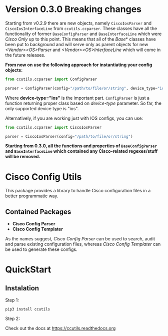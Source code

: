 # Version 0.3.0 Breaking changes
Starting from v0.2.9 there are new objects, namely `CiscoIosParser` and `CiscoIosInterfaceLine` from `ccutils.ccparser`.
 These classes have all the functionality of former `BaseConfigParser` and `BaseInterfaceLine` which were *Cisco Only* up to this point.
 This means that all of the *Base** classes have been put to background and will serve only as parent objects for new 
 *\<Vendor>\<OS>Parser* and *\<Vendor>\<OS>InterfaceLine* which will come in the future releases.
 
 **From now on use the following approach for instantiating your config objects:**
 ```python
from ccutils.ccparser import ConfigParser

parser = ConfigParser(config="/path/to/file/or/string", device_type="ios")
```
Where **device-type="ios"** is the important part. `ConfigParser` is just a function returning proper class based on *device-type* parameter.
So far, the only supported device type is "ios".

Alternatively, if you are working just with IOS configs, you can use:
```python
from ccutils.ccparser import CiscoIosParser

parser = CiscoIosParser(config="/path/to/file/or/string")
```

**Starting from 0.3.0, all the functions and properties of `BaseConfigParser` and `BaseInterfaceLine` which contained 
any Cisco-related regexes/stuff will be removed.**

# Cisco Config Utils

This package provides a library to handle Cisco configuration files in a better programmatic way.

## Contained Packages
* **Cisco Config Parser**
* **Cisco Config Templater**

As the names suggest, *Cisco Config Parser* can be used to search, audit and parse existing configuration files, whereas *Cisco Config Templater* can be used to generate these configs.


# QuickStart
## Instalation 
Step 1:

``pip3 install ccutils``

Step 2: 

Check out the docs at https://ccutils.readthedocs.org


